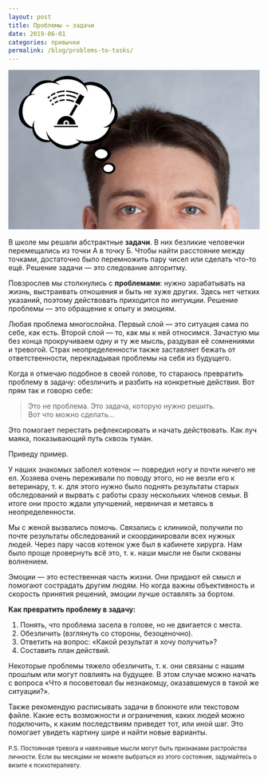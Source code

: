 ```yaml
---
layout: post
title: Проблемы → задачи
date: 2019-06-01
categories: привычки
permalink: /blog/problems-to-tasks/
---
```

<img src="/images/posts/problems-to-tasks.jpg">

В школе мы решали абстрактные **задачи**. В них безликие человечки перемещались из точки А в точку Б. Чтобы найти расстояние между точками, достаточно было перемножить пару чисел или сделать что-то ещё. Решение задачи — это следование алгоритму. 

Повзрослев мы столкнулись с **проблемами**: нужно зарабатывать на жизнь, выстраивать отношения и быть не хуже других. Здесь нет четких указаний, поэтому действовать приходится по интуиции. Решение проблемы — это обращение к опыту и эмоциям.

Любая проблема многослойна. Первый слой — это ситуация сама по себе, как есть. Второй слой — то, как мы к ней относимся. Зачастую мы без конца прокручиваем одну и ту же мысль, раздувая её сомнениями и тревогой. Страх неопределенности также заставляет бежать от ответственности, перекладывая проблемы на себя из будущего.

Когда я отмечаю подобное в своей голове, то стараюсь превратить проблему в задачу: обезличить и разбить на конкретные действия. Вот прям так и говорю себе:

> Это не проблема. Это задача, которую нужно решить. <br> Вот что можно сделать...

Это помогает перестать рефлексировать и начать действовать. Как луч маяка, показывающий путь сквозь туман.

Приведу пример.

У наших знакомых заболел котенок — повредил ногу и почти ничего не ел. Хозяева очень переживали по поводу этого, но не везли его к ветеринару, т.&nbsp;к. для этого нужно было поднять результаты старых обследований и вырвать с работы сразу нескольких членов семьи. В итоге они просто ждали улучшений, нервничая и метаясь в неопределенности. 

Мы с женой вызвались помочь. Связались с клиникой, получили по почте результаты обследований и скоординировали всех нужных людей. Через пару часов котенок уже был в кабинете хирурга. Нам было проще провернуть всё это, т.&nbsp;к. наши мысли не были скованы волнением. 

Эмоции — это естественная часть жизни. Они придают ей смысл и помогают сострадать другим людям. Но когда важны объективность и скорость принятия решений, эмоции лучше оставлять за бортом. 

**Как превратить проблему в задачу:**
1. Понять, что проблема засела в голове, но не двигается с места.
2. Обезличить (взглянуть со стороны, безоценочно).
3. Ответить на вопрос: «Какой результат я хочу получить»?
4. Составить план действий.

Некоторые проблемы тяжело обезличить, т.&nbsp;к. они связаны с нашим прошлым или могут повлиять на будущее. В этом случае можно начать с вопроса «Что я посоветовал бы незнакомцу, оказавшемуся в такой же ситуации?». 

Также рекомендую расписывать задачи в блокноте или текстовом файле. Какие есть возможности и ограничения, каких людей можно подключить, к каким последствиям приведет тот, или иной шаг. Это помогает увидеть картину шире и найти новые варианты.


<small>P.S. Постоянная тревога и навязчивые мысли могут быть признаками растройства личности. Если вы месяцами не можете выбраться из этого состояния, задумайтесь о визите к психотерапевту.</small>





